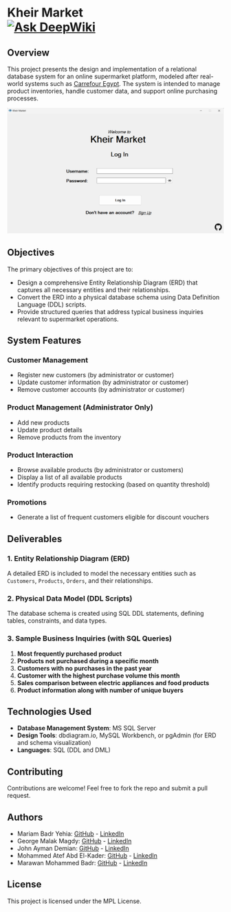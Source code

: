 <h1>
  Kheir Market
  <div > 
    <a href="https://deepwiki.com/Mohammed-3tef/Super_Market_Management_System"> 
      <img src="https://deepwiki.com/badge.svg" alt="Ask DeepWiki"> 
    </a> 
  </div>
</h1> 

## Overview

This project presents the design and implementation of a relational database system for an online supermarket platform, modeled after real-world systems such as [Carrefour Egypt](https://www.carrefouregypt.com). The system is intended to manage product inventories, handle customer data, and support online purchasing processes.

![Log In Page](./Kheir_Market/assets/preview.png)

## Objectives

The primary objectives of this project are to:

- Design a comprehensive Entity Relationship Diagram (ERD) that captures all necessary entities and their relationships.
- Convert the ERD into a physical database schema using Data Definition Language (DDL) scripts.
- Provide structured queries that address typical business inquiries relevant to supermarket operations.

## System Features

### Customer Management
- Register new customers (by administrator or customer)
- Update customer information (by administrator or customer)
- Remove customer accounts (by administrator or customer)

### Product Management (Administrator Only)
- Add new products
- Update product details
- Remove products from the inventory

### Product Interaction
- Browse available products (by administrator or customers)
- Display a list of all available products
- Identify products requiring restocking (based on quantity threshold)

### Promotions
- Generate a list of frequent customers eligible for discount vouchers

## Deliverables

### 1. Entity Relationship Diagram (ERD)
A detailed ERD is included to model the necessary entities such as `Customers`, `Products`, `Orders`, and their relationships.

### 2. Physical Data Model (DDL Scripts)
The database schema is created using SQL DDL statements, defining tables, constraints, and data types.

### 3. Sample Business Inquiries (with SQL Queries)
1. **Most frequently purchased product**
2. **Products not purchased during a specific month**
3. **Customers with no purchases in the past year**
4. **Customer with the highest purchase volume this month**
5. **Sales comparison between electric appliances and food products**
6. **Product information along with number of unique buyers**

## Technologies Used

- **Database Management System**: MS SQL Server
- **Design Tools**: dbdiagram.io, MySQL Workbench, or pgAdmin (for ERD and schema visualization)
- **Languages**: SQL (DDL and DML)

## Contributing

Contributions are welcome! Feel free to fork the repo and submit a pull request.

## Authors

- Mariam Badr Yehia: [GitHub](https://github.com/Mariam-Badr-MB) - [LinkedIn](https://www.linkedin.com/in/mariambadr13/)
- George Malak Magdy: [GitHub](https://github.com/GeorgeMalakM) - [LinkedIn](https://www.linkedin.com/in/george-malak204/)
- John Ayman Demian: [GitHub](https://github.com/Johnayman1) - [LinkedIn](https://www.linkedin.com/in/john-ayman-aa30842b7/)
- Mohammed Atef Abd El-Kader: [GitHub](https://github.com/Mohammed-3tef) - [LinkedIn](https://www.linkedin.com/in/mohammed-atef-b0a408299/)
- Marawan Mohammed Badr: [GitHub](https://github.com/M-Marawan) - [LinkedIn](https://www.linkedin.com/in/marawan-mohamed-7244692a4/)

## License

This project is licensed under the MPL License.
